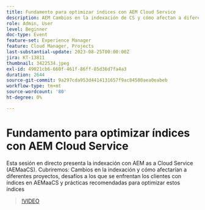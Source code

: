 ```yaml
---
title: Fundamento para optimizar índices con AEM Cloud Service
description: AEM Cambios en la indexación de CS y cómo afectan a diferentes proyectos, desafíos a los que se enfrentan los clientes con índices en AEMaaCS y prácticas recomendadas para optimizar estos índices
role: Admin, User
level: Beginner
doc-type: Event
feature-set: Experience Manager
feature: Cloud Manager, Projects
last-substantial-update: 2023-08-25T00:00:00Z
jira: KT-13811
thumbnail: 3422534.jpeg
exl-id: 49021cb6-660f-461f-86ff-85d36d7fa4a3
duration: 2644
source-git-commit: 9a297cda953d4414131657f9ac84580aea0eabeb
workflow-type: tm+mt
source-wordcount: '80'
ht-degree: 0%

---
```


# Fundamento para optimizar índices con AEM Cloud Service

Esta sesión en directo presenta la indexación con AEM as a Cloud Service (AEMaaCS). Cubriremos: Cambios en la indexación y cómo afectarían a diferentes proyectos, desafíos a los que se enfrentan los clientes con índices en AEMaaCS y prácticas recomendadas para optimizar estos índices

>[!VIDEO](https://video.tv.adobe.com/v/3422534/?learn=on)
